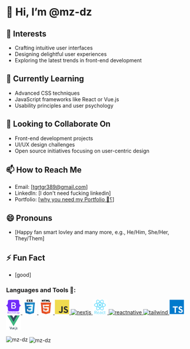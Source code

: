 # 👋 Hi, I’m @mz-dz

## 👀 Interests
- Crafting intuitive user interfaces
- Designing delightful user experiences
- Exploring the latest trends in front-end development

## 🌱 Currently Learning
- Advanced CSS techniques
- JavaScript frameworks like React or Vue.js
- Usability principles and user psychology

## 💞️ Looking to Collaborate On
- Front-end development projects
- UI/UX design challenges
- Open source initiatives focusing on user-centric design

## 📫 How to Reach Me
- Email: [tgrtgr389@gmail.com]
- LinkedIn: [I don't need fucking linkedin]
- Portfolio: [[why you need my Portfolio 🤨؟](https://ibra-alpha.vercel.app/)]

## 😄 Pronouns
- [Happy fan smart lovley and many more, e.g., He/Him, She/Her, They/Them]

## ⚡ Fun Fact
- [good]

<h3 align="left">Languages and Tools 🧰:</h3>
<p align="left"> <a href="https://getbootstrap.com" target="_blank" rel="noreferrer"> <img src="https://raw.githubusercontent.com/devicons/devicon/master/icons/bootstrap/bootstrap-plain-wordmark.svg" alt="bootstrap" width="40" height="40"/> </a> <a href="https://www.w3schools.com/css/" target="_blank" rel="noreferrer"> <img src="https://raw.githubusercontent.com/devicons/devicon/master/icons/css3/css3-original-wordmark.svg" alt="css3" width="40" height="40"/> </a> <a href="https://www.w3.org/html/" target="_blank" rel="noreferrer"> <img src="https://raw.githubusercontent.com/devicons/devicon/master/icons/html5/html5-original-wordmark.svg" alt="html5" width="40" height="40"/> </a> <a href="https://developer.mozilla.org/en-US/docs/Web/JavaScript" target="_blank" rel="noreferrer"> <img src="https://raw.githubusercontent.com/devicons/devicon/master/icons/javascript/javascript-original.svg" alt="javascript" width="40" height="40"/> </a> <a href="https://nextjs.org/" target="_blank" rel="noreferrer"> <img src="https://cdn.worldvectorlogo.com/logos/nextjs-2.svg" alt="nextjs" width="40" height="40"/> </a> <a href="https://reactjs.org/" target="_blank" rel="noreferrer"> <img src="https://raw.githubusercontent.com/devicons/devicon/master/icons/react/react-original-wordmark.svg" alt="react" width="40" height="40"/> </a> <a href="https://reactnative.dev/" target="_blank" rel="noreferrer"> <img src="https://reactnative.dev/img/header_logo.svg" alt="reactnative" width="40" height="40"/> </a> <a href="https://tailwindcss.com/" target="_blank" rel="noreferrer"> <img src="https://www.vectorlogo.zone/logos/tailwindcss/tailwindcss-icon.svg" alt="tailwind" width="40" height="40"/> </a> <a href="https://www.typescriptlang.org/" target="_blank" rel="noreferrer"> <img src="https://raw.githubusercontent.com/devicons/devicon/master/icons/typescript/typescript-original.svg" alt="typescript" width="40" height="40"/> </a> <a href="https://vuejs.org/" target="_blank" rel="noreferrer"> <img src="https://raw.githubusercontent.com/devicons/devicon/master/icons/vuejs/vuejs-original-wordmark.svg" alt="vuejs" width="40" height="40"/> </a> </p>


<p><img align="left" src="https://github-readme-stats.vercel.app/api/top-langs?username=mz-dz&show_icons=true&locale=en&layout=compact" alt="mz-dz" /></p>

<p>&nbsp;<img align="center" src="https://github-readme-stats.vercel.app/api?username=mz-dz&show_icons=true&locale=en" alt="mz-dz" /></p>
